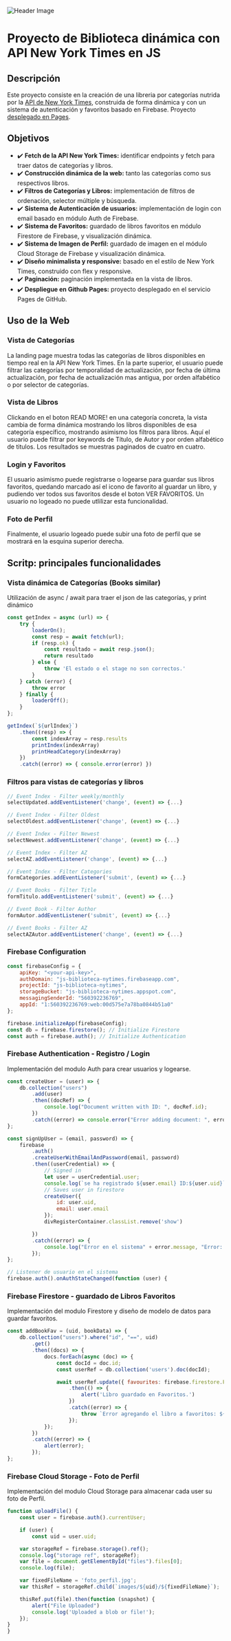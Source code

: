 ![Header Image](assets/header3.png)
# Proyecto de Biblioteca dinámica con API New York Times en JS
## Descripción

Este proyecto consiste en la creación de una libreria por categorías nutrida por la [API de New York Times](https://developer.nytimes.com/{:target="_blank"}), construida de forma dinámica y con un sistema de autenticación y favoritos basado en Firebase. Proyecto [desplegado en Pages](https://emiliolatorre.github.io/JS_Biblioteca_NYTimes/{:target="_blank"}).

## Objetivos

- ✔️ **Fetch de la API New York Times:** identificar endpoints y fetch para traer datos de categorías y libros.
- ✔️ **Construcción dinámica de la web:** tanto las categorías como sus respectivos libros.
- ✔️ **Filtros de Categorías y Libros:** implementación de filtros de ordenación, selector múltiple y búsqueda.
- ✔️ **Sistema de Autenticación de usuarios:** implementación de login con email basado en módulo Auth de Firebase.
- ✔️ **Sistema de Favoritos:** guardado de libros favoritos en módulo Firestore de Firebase, y visualización dinámica.
- ✔️ **Sistema de Imagen de Perfil:** guardado de imagen en el módulo Cloud Storage de Firebase y visualización dinámica.
- ✔️ **Diseño minimalista y responsive:** basado en el estilo de New York Times, construido con flex y responsive.
- ✔️ **Paginación:** paginación implementada en la vista de libros.
- ✔️ **Despliegue en Github Pages:** proyecto desplegado en el servicio Pages de GitHub.

## Uso de la Web
### Vista de Categorías
La landing page muestra todas las categorías de libros disponibles en tiempo real en la API New York Times. En la parte superior, el usuario puede filtrar las categorías por temporalidad de actualización, por fecha de última actualización, por fecha de actualización mas antigua, por orden alfabético o por selector de categorías.

### Vista de Libros
Clickando en el boton READ MORE! en una categoría concreta, la vista cambia de forma dinámica mostrando los libros disponibles de esa categoría específico, mostrando asimismo los filtros para libros. Aquí el usuario puede filtrar por keywords de Título, de Autor y por orden alfabético de titulos. Los resultados se muestras paginados de cuatro en cuatro.

### Login y Favoritos
El usuario asimismo puede registrarse o logearse para guardar sus libros favoritos, quedando marcado así el icono de favorito al guardar un libro, y pudiendo ver todos sus favoritos desde el boton VER FAVORITOS. Un usuario no logeado no puede utlilizar esta funcionalidad.

### Foto de Perfil
Finalmente, el usuario logeado puede subir una foto de perfil que se mostrará en la esquina superior derecha.

## Scritp: principales funcionalidades
### Vista dinámica de Categorías (Books similar)
Utilización de async / await para traer el json de las categorías, y print dinámico

```javascript
const getIndex = async (url) => {
    try {
        loaderOn();
        const resp = await fetch(url);
        if (resp.ok) {
            const resultado = await resp.json();
            return resultado
        } else {
            throw 'El estado o el stage no son correctos.'
        }
    } catch (error) {
        throw error
    } finally {
        loaderOff();
    }
};

getIndex(`${urlIndex}`)
    .then((resp) => {
        const indexArray = resp.results
        printIndex(indexArray)
        printHeadCategory(indexArray)
    })
    .catch((error) => { console.error(error) })
```

### Filtros para vistas de categorías y libros

```javascript
// Event Index - Filter weekly/monthly
selectUpdated.addEventListener('change', (event) => {...}

// Event Index - Filter Oldest
selectOldest.addEventListener('change', (event) => {...}

// Event Index - Filter Newest
selectNewest.addEventListener('change', (event) => {...}

// Event Index - Filter AZ
selectAZ.addEventListener('change', (event) => {...}

// Event Index - Filter Categories
formCategories.addEventListener('submit', (event) => {...}

// Event Books - Filter Title
formTitulo.addEventListener('submit', (event) => {...}

// Event Book - Filter Author
formAutor.addEventListener('submit', (event) => {...}

// Event Books - Filter AZ
selectAZAutor.addEventListener('change', (event) => {...}

```

### Firebase Configuration

```javascript
const firebaseConfig = {
    apiKey: "<your-api-key>",
    authDomain: "js-biblioteca-nytimes.firebaseapp.com",
    projectId: "js-biblioteca-nytimes",
    storageBucket: "js-biblioteca-nytimes.appspot.com",
    messagingSenderId: "560392236769",
    appId: "1:560392236769:web:00d575e7a78ba0844b51a0"
};

firebase.initializeApp(firebaseConfig);
const db = firebase.firestore(); // Initialize Firestore
const auth = firebase.auth(); // Initialize Authentication
```


### Firebase Authentication - Registro / Login
Implementación del modulo Auth para crear usuarios y logearse.

```javascript
const createUser = (user) => {
    db.collection("users")
        .add(user)
        .then((docRef) => {
            console.log("Document written with ID: ", docRef.id);
        })
        .catch((error) => console.error("Error adding document: ", error));
};

const signUpUser = (email, password) => {
    firebase
        .auth()
        .createUserWithEmailAndPassword(email, password)
        .then((userCredential) => {
            // Signed in
            let user = userCredential.user;
            console.log(`se ha registrado ${user.email} ID:${user.uid}`)
            // Saves user in firestore
            createUser({
                id: user.uid,
                email: user.email
            });
            divRegisterContainer.classList.remove('show')

        })
        .catch((error) => {
            console.log("Error en el sistema" + error.message, "Error: " + error.code);
        });
};

// Listener de usuario en el sistema
firebase.auth().onAuthStateChanged(function (user) {
```

### Firebase Firestore - guardado de Libros Favoritos
Implementación del modulo Firestore y diseño de modelo de datos para guardar favoritos.
```javascript
const addBookFav = (uid, bookData) => {
    db.collection("users").where("id", "==", uid)
        .get()
        .then((docs) => {
            docs.forEach(async (doc) => {
                const docId = doc.id;
                const userRef = db.collection('users').doc(docId);

                await userRef.update({ favourites: firebase.firestore.FieldValue.arrayUnion(bookData) })
                    .then(() => {
                        alert('Libro guardado en Favoritos.')
                    })
                    .catch((error) => {
                        throw `Error agregando el libro a favoritos: ${error}`;
                    });
            });
        })
        .catch((error) => {
            alert(error);
        });
};

```

### Firebase Cloud Storage - Foto de Perfil
Implementación del modulo Cloud Storage para almacenar cada user su foto de Perfil.
```javascript
function uploadFile() {
    const user = firebase.auth().currentUser;

    if (user) {
        const uid = user.uid;

    var storageRef = firebase.storage().ref();
    console.log("storage ref", storageRef);
    var file = document.getElementById("files").files[0];
    console.log(file);

    var fixedFileName = 'foto_perfil.jpg';
    var thisRef = storageRef.child(`images/${uid}/${fixedFileName}`);

    thisRef.put(file).then(function (snapshot) {
        alert("File Uploaded")
        console.log('Uploaded a blob or file!');
    });
}
}
```
